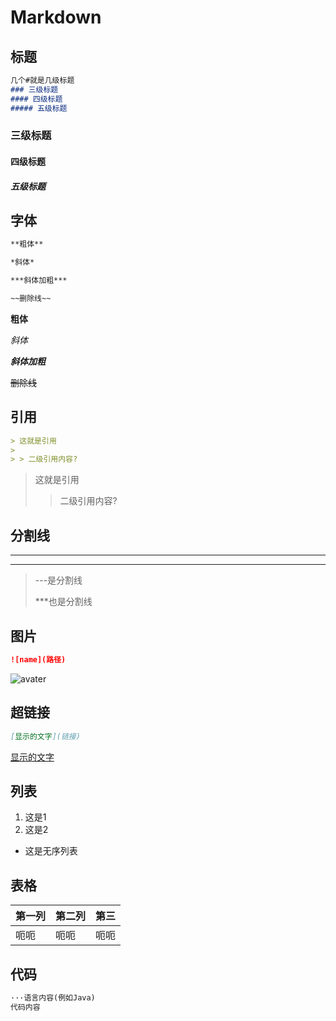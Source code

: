 # Markdown

##  标题

```markdown
几个#就是几级标题
### 三级标题
#### 四级标题
##### 五级标题
```

### 三级标题
#### 四级标题
##### 五级标题

## 字体

```markdown
**粗体**

*斜体*

***斜体加粗***

~~删除线~~
```

**粗体**

*斜体*

***斜体加粗***

~~删除线~~

## 引用

```Markdown
> 这就是引用 
>
> > 二级引用内容?
```

> 这就是引用 
>
> > 二级引用内容?

## 分割线

---

***

> ---是分割线
>
> ***也是分割线

## 图片

```Markdown
![name](路径)
```

![avater](https://s3.ax1x.com/2021/01/23/s7McLV.png)



## 超链接

```Markdown
[显示的文字](链接)
```

[显示的文字](链接)

## 列表

1. 这是1
2. 这是2

- 这是无序列表

## 表格

第一列|第二列|第三
--|--|--
呃呃|呃呃|呃呃

## 代码

```markdown
···语言内容(例如Java)
代码内容
```




